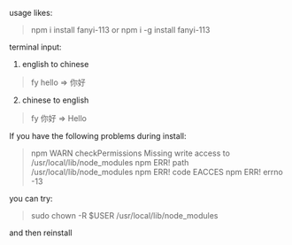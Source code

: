 usage likes:
 > npm i install fanyi-113
 or
 > npm i -g install fanyi-113

terminal input:
  1. english to chinese
  > fy hello => 你好

  2. chinese to english
  > fy 你好 => Hello

If you have the following problems during install:

 > npm WARN checkPermissions Missing write access to /usr/local/lib/node_modules
 > npm ERR! path /usr/local/lib/node_modules
 > npm ERR! code EACCES
 > npm ERR! errno -13

you can try:
  > sudo chown -R $USER /usr/local/lib/node_modules

and then reinstall
